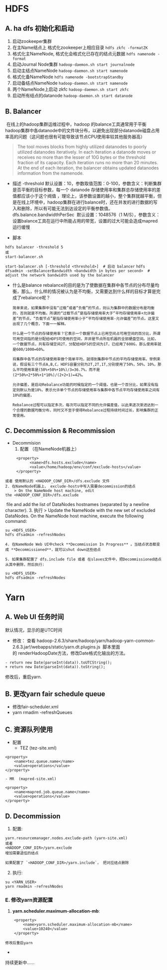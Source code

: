 # HDFS 

## A. ha dfs 初始化和启动
1. 启动zookeeper集群
2. 在主Name结点上 格式化zookeeper上相应目录
  `hdfs zkfc -formatZK`
3. 格式化主NameNode, 格式化会格式化已存在的结点元数据
   `hdfs namenode -format`
4. 启动Journal Node集群
    `hadoop-daemon.sh start journalnode`
5. 启动主结点NameNode
    `hadoop-daemon.sh start namenode`
6. 格式化备NameNode
    `hdfs namenode -bootstrapStandby`
7. 启动备结点NameNode
    `hadoop-daemon.sh start namenode`
8. 两个NameNode上启动 zkfc
    `hadoop-daemon.sh start zkfc`
9. 启动所有结点的datanode
    `hadoop-daemon.sh start datanode`


## B. Balancer
 在线上的hadoop集群运维过程中，hadoop 的balance工具通常用于平衡hadoop集群中各datanode中的文件块分布，以避免出现部分datanode磁盘占用率高的问题（这问题也很有可能导致该节点CPU使用率较其他服务器高）
> The  tool moves  blocks from  highly utilized datanodes  to  poorly utilized datanodes
iteratively. In each iteration a datanode moves or receives no more than the lesser of 10G
bytes or the threshold fraction of its capacity. Each iteration runs no more than 20
minutes. At the end of each iteration, the balancer obtains updated datanodes information
from the namenode.

* 描述
-threshold 默认设置：10，参数取值范围：0-100，参数含义：判断集群是否平衡的目标参数，每一个 datanode 存储使用率和集群总存储使用率的差值都应该小于这个阀值 ，理论上，该参数设置的越小，整个集群就越平衡，但是在线上环境中，hadoop集群在进行balance时，还在并发的进行数据的写入和删除，所以有可能无法到达设定的平衡参数值。
dfs.balance.bandwidthPerSec  默认设置：1048576（1 M/S），参数含义：设置balance工具在运行中所能占用的带宽，设置的过大可能会造成mapred运行缓慢

* 脚本
```
hdfs balancer -threshold 5
或
start-balancer.sh
```
`start-balancer.sh [-threshold <threshold>]  # 启动 balancer`
`hdfs dfsadmin -setBalancerBandwidth <bandwidth in bytes per second>  # adjust the network bandwidth used by the balancer`

* 什么是balance
      rebalance的目的是为了使数据在集群中各节点的分布尽量均衡，那么，什么样的情况被认为是不均衡，又需要达到什么样的目标才算是完成了rebalance呢？

      简单来说，如果集群中没有“过载”或者“负载”的节点，则认为集群中的数据分布是均衡的，否则就是不均衡。所谓的“过载节点”是指存储使用率大于“平均存储使用率+允许偏差”的节点，“负载节点”是指存储使用率小于“平均存储使用率-允许偏差”的节点。这里又出现了几个概念，下面一一解释。

      什么是一个节点的存储使用率？它表示一个数据节点上已用空间占可用空间的百分比，所谓可用空间指的是分配给HDFS可使用的空间，并非是节点所在机器的全部硬盘空间。比如，一个数据节点，共有存储空间2T，分配给HDFS的空间为1T，已经用了600G，那么使用率就是600/1000=60%。

      将集群中各节点的存储使用率做个简单平均，就得到集群中节点的平均存储使用率。举例来说，假设有三个节点A,B,C，HDFS容量分别为2T,2T,1T,分别使用了50%，50%，10%，那么平均使用率是(50%+50%+10%)/3=36.7%，而不是(2*50%+2*50%+1*10%)/(2+2+1)=42%。

      允许偏差，是启动Rebalance功能的时候指定的一个阈值，也是一个百分比，如果没有指定则默认为是10%，表示允许单个节点的存储使用率与集群中各节点平均存储使用率之间有10%的偏差。

      Rebalance过程可以指定多次，每次可以指定不同的允许偏差值，以此来逐次渐进达到一个合理的数据均衡分布，同时又不至于使得Rebalance过程持续时间过长，影响集群的正常使用。

## C. Decommission & Recommission
* Decommision
    1.  配置 （在NameNode机器上）
```
     <property>
           <name>dfs.hosts.exclude</name>
           <value>/home/hadoop/env/conf/exclude-hosts</value>
     </property>
``` 
    或者 使用默认的 <HADOOP_CONF_DIR>/dfs.exclude 文件
    2. 在NameNode机器上， exclude-hosts中写入需要decommission的结点
        > On the NameNode host machine, edit the <HADOOP_CONF_DIR>/dfs.exclude
 file and add the list of DataNodes hostnames (separated by a newline character).
    3. 执行 
        > Update the NameNode with the new set of excluded DataNodes. On the NameNode host machine, execute the following command:
```
su <HDFS_USER> 
hdfs dfsadmin -refreshNodes
```  
    4. 在NameNode Web UI中check **Decommission In Progress** 。当结点状态都变成 **Decommissioned**，就可以shut down这些结点

    5. 如果集群配置了 dfs.include file 或者 在slaves文件中，把Decommissioned结点从其中删除，然后执行:
```
su <HDFS_USER> 
hdfs dfsadmin -refreshNodes
```  
      

# Yarn

## A. Web UI 任务时间
默认情况，显示的是UTC时间
* 修改：
查看 hadoop-2.6.3/share/hadoop/yarn/hadoop-yarn-common-2.6.3.jar!/webapps/static/yarn.dt.plugins.js
 脚本里面的 renderHadoopDate方法，修改Date格式化输出的方法。

```
- return new Date(parseInt(data)).toUTCString();
+ return new Date(parseInt(data)).toString();
```
修改后，重启yarn.


## B. 更改yarn fair schedule queue
* 修改fair-scheduler.xml
* yarn rmadim -refreshQueues

## C. 资源队列使用
* 配置
    - TEZ   (tez-site.xml)
```
<property>
    <name>tez.queue.name</name>
    <value>operations</value>
</property>
``` 

    - MR  (mapred-site.xml)
```
<property>
    <name>mapred.job.queue.name</name>
    <value>operations</value>
</property>
```

## D. Decommission
   1. 配置:
```
yarn.resourcemanager.nodes.exclude-path (yarn-site.xml)
或者
<HADOOP_CONF_DIR>/yarn.exclude
增加需要退伍的结点
```
    如果配置了 `<HADOOP_CONF_DIR>/yarn.include`， 把对应结点删除

   2. 执行:
```
su <YARN_USER>
yarn rmadmin -refreshNodes
```

### E. 修改yarn资源配置
   1. **yarn.scheduler.maximum-allocation-mb**:
```
    <property>
        <name>yarn.scheduler.maximum-allocation-mb</name>
        <value>10240</value>
    </property>
```
    修改后重启yarn




* 
持续更新中……